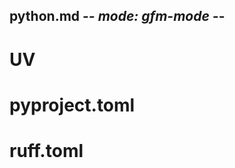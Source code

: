 ## python.md -*- mode: gfm-mode -*-
<!--
Summary:

Tags:
-->


# UV

# pyproject.toml

# ruff.toml



